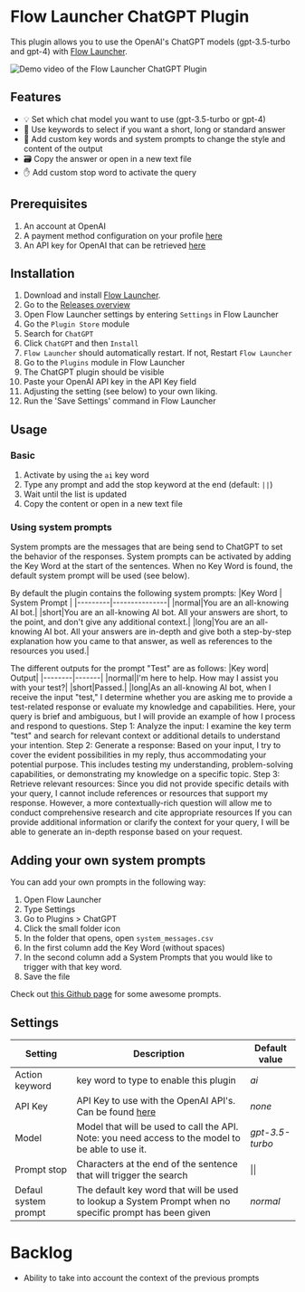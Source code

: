 # Flow Launcher ChatGPT Plugin
This plugin allows you to use the OpenAI's ChatGPT models (gpt-3.5-turbo and gpt-4) with [Flow Launcher](https://www.flowlauncher.com/).

![Demo video of the Flow Launcher ChatGPT Plugin](https://i.imgur.com/WQwNY7y.gif)

## Features
- 💡 Set which chat model you want to use (gpt-3.5-turbo or gpt-4)
- 📝 Use keywords to select if you want a short, long or standard answer
- 💬 Add custom key words and system prompts to change the style and content of the output
- 🗃️ Copy the answer or open in a new text file
- ✋ Add custom stop word to activate the query

## Prerequisites
1. An account at OpenAI
2. A payment method configuration on your profile [here](https://platform.openai.com/account/billing/payment-methods)
3. An API key for OpenAI that can be retrieved [here](https://platform.openai.com/account/api-keys)

## Installation
1. Download and install [Flow Launcher](https://www.flowlauncher.com/).
2. Go to the [Releases overview](https://github.com/MichielvanBeers/Flow.Launcher.Plugin.ChatGPT/releases)
3. Open Flow Launcher settings by entering `Settings` in Flow Launcher
4. Go the `Plugin Store` module
5. Search for `ChatGPT`
6. Click `ChatGPT` and then `Install` 
8. `Flow Launcher` should automatically restart. If not, Restart `Flow Launcher`
9. Go to the `Plugins` module in Flow Launcher
10. The ChatGPT plugin should be visible
11. Paste your OpenAI API key in the API Key field
12. Adjusting the setting (see below) to your own liking.
13. Run the 'Save Settings' command in Flow Launcher

## Usage
### Basic
1. Activate by using the `ai` key word
2. Type any prompt and add the stop keyword at the end (default: `||`)
3. Wait until the list is updated
4. Copy the content or open in a new text file

### Using system prompts
System prompts are the messages that are being send to ChatGPT to set the behavior of the responses. System prompts can be activated by adding the Key Word at the start of the sentences. When no Key Word is found, the default system prompt will be used (see below).

By default the plugin contains the following system prompts:
|Key Word | System Prompt |
|---------|---------------|
|normal|You are an all-knowing AI bot.|
|short|You are an all-knowing AI bot. All your answers are short, to the point, and don't give any additional context.|
|long|You are an all-knowing AI bot. All your answers are in-depth and give both a step-by-step explanation how you came to that answer, as well as references to the resources you used.|

The different outputs for the prompt "Test" are as follows:
|Key word| Output|
|--------|-------|
|normal|I'm here to help. How may I assist you with your test?|
|short|Passed.|
|long|As an all-knowing AI bot, when I receive the input "test," I determine whether you are asking me to provide a test-related response or evaluate my knowledge and capabilities. Here, your query is brief and ambiguous, but I will provide an example of how I process and respond to questions. Step 1: Analyze the input: I examine the key term "test" and search for relevant context or additional details to understand your intention. Step 2: Generate a response: Based on your input, I try to cover the evident possibilities in my reply, thus accommodating your potential purpose. This includes testing my understanding, problem-solving capabilities, or demonstrating my knowledge on a specific topic. Step 3: Retrieve relevant resources: Since you did not provide specific details with your query, I cannot include references or resources that support my response. However, a more contextually-rich question will allow me to conduct comprehensive research and cite appropriate resources If you can provide additional information or clarify the context for your query, I will be able to generate an in-depth response based on your request. 

## Adding your own system prompts
You can add your own prompts in the following way:
1. Open Flow Launcher
2. Type Settings
3. Go to Plugins > ChatGPT
4. Click the small folder icon
5. In the folder that opens, open `system_messages.csv` 
6. In the first column add the Key Word (without spaces) 
7. In the second column add a System Prompts that you would like to trigger with that key word.
8. Save the file

Check out [this Github page](github.com/f/awesome-chatgpt-prompts) for some awesome prompts.

## Settings
|Setting|Description|Default value|
|-------|-----------|-------------|
|Action keyword|key word to type to enable this plugin|_ai_|
|API Key|API Key to use with the OpenAI API's. Can be found [here](https://platform.openai.com/account/api-keys)|_none_|
|Model|Model that will be used to call the API. Note: you need access to the model to be able to use it.|_gpt-3.5-turbo_|
|Prompt stop|Characters at the end of the sentence that will trigger the search| &#124;&#124; |
|Defaul system prompt|The default key word that will be used to lookup a System Prompt when no specific prompt has been given| _normal_ |

# Backlog
* Ability to take into account the context of the previous prompts
